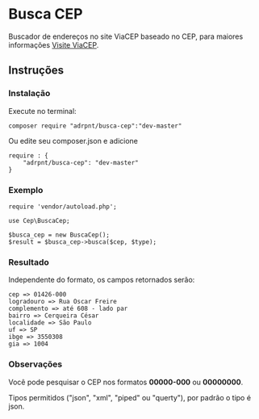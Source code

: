 # Busca CEP
Buscador de endereços no site ViaCEP baseado no CEP, para maiores informações [Visite ViaCEP](https://viacep.com.br/).

## Instruções

### Instalação
Execute no terminal:
```
composer require "adrpnt/busca-cep":"dev-master"
```

Ou edite seu composer.json e adicione
```
require : {
    "adrpnt/busca-cep": "dev-master"
}
```

### Exemplo
```
require 'vendor/autoload.php';

use Cep\BuscaCep;

$busca_cep = new BuscaCep();
$result = $busca_cep->busca($cep, $type);
```

### Resultado
Independente do formato, os campos retornados serão:
```
cep => 01426-000
logradouro => Rua Oscar Freire
complemento => até 608 - lado par
bairro => Cerqueira César
localidade => São Paulo
uf => SP
ibge => 3550308
gia => 1004
```

### Observações
Você pode pesquisar o CEP nos formatos **00000-000** ou **00000000**.

Tipos permitidos ("json", "xml", "piped" ou "querty"), por padrão o tipo é json.
